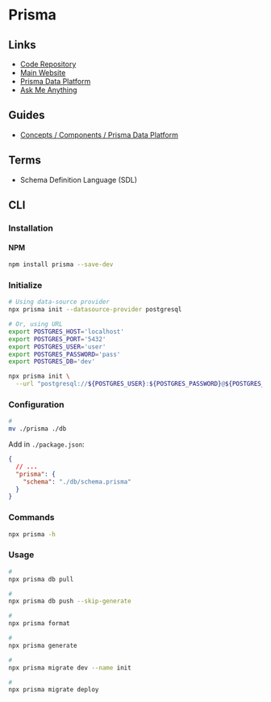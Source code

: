 # Prisma

<!--
https://www.youtube.com/watch?v=aim8Mk-ETK0
https://www.youtube.com/watch?v=-oRbc1Efz5Q
https://www.youtube.com/watch?v=iH7VYDeokCk
https://www.youtube.com/watch?v=Uqg7Q4tYwno
https://www.youtube.com/watch?v=YqBG5rFP4Ic
https://www.youtube.com/watch?v=-_GZJ3xwYOw
https://www.youtube.com/watch?v=Uy0gwNh3nKQ
https://www.youtube.com/watch?v=4oDK-7-aSY0
https://www.youtube.com/watch?v=lddaR8Y-gko
https://www.youtube.com/watch?v=oj2xyW55d9M
https://www.youtube.com/watch?v=ULB6o6XZNTY
https://github.com/calendso/calendso/blob/main/prisma/schema.prisma
https://github.com/email2vimalraj/food-pos-app/blob/main/prisma/schema.prisma
https://github.com/Rowan-Paul/project-argus/blob/main/prisma/schema.prisma
https://github.com/kimf/tisdagsgolfen-prisma3
https://github.com/kuc-arc-f/headless-3-mysql
https://github.com/2wce/prisma-template
https://github.com/m-abdelwahab/course-platform
https://www.prisma.io/blog/announcing-upcoming-course-8s41wdqrlgc7

Prisma Data Proxy
-->

## Links

- [Code Repository](https://github.com/prisma/prisma)
- [Main Website](https://prisma.io/)
- [Prisma Data Platform](https://cloud.prisma.io/)
- [Ask Me Anything](https://ama-prisma.vercel.app/)

## Guides

- [Concepts / Components / Prisma Data Platform](https://prisma.io/docs/concepts/components/prisma-data-platform)

## Terms

- Schema Definition Language (SDL)

## CLI

### Installation

#### NPM

```sh
npm install prisma --save-dev
```

### Initialize

```sh
# Using data-source provider
npx prisma init --datasource-provider postgresql

# Or, using URL
export POSTGRES_HOST='localhost'
export POSTGRES_PORT='5432'
export POSTGRES_USER='user'
export POSTGRES_PASSWORD='pass'
export POSTGRES_DB='dev'

npx prisma init \
  --url "postgresql://${POSTGRES_USER}:${POSTGRES_PASSWORD}@${POSTGRES_HOST}:${POSTGRES_PORT}/${POSTGRES_DB}?schema=public"
```

### Configuration

```sh
#
mv ./prisma ./db
```

Add in `./package.json`:

```json
{
  // ...
  "prisma": {
    "schema": "./db/schema.prisma"
  }
}
```

### Commands

```sh
npx prisma -h
```

### Usage

```sh
#
npx prisma db pull

#
npx prisma db push --skip-generate

#
npx prisma format

#
npx prisma generate

#
npx prisma migrate dev --name init

#
npx prisma migrate deploy
```
